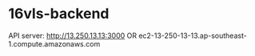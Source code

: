 # 16vls-backend
API server:
http://13.250.13.13:3000
OR
ec2-13-250-13-13.ap-southeast-1.compute.amazonaws.com
